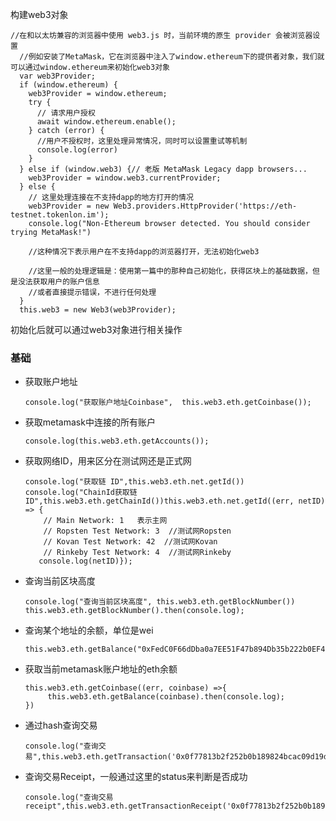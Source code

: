 构建web3对象

```
//在和以太坊兼容的浏览器中使用 web3.js 时，当前环境的原生 provider 会被浏览器设置
  //例如安装了MetaMask，它在浏览器中注入了window.ethereum下的提供者对象，我们就可以通过window.ethereum来初始化web3对象
  var web3Provider;
  if (window.ethereum) {
	web3Provider = window.ethereum;
	try {
	  // 请求用户授权
	  await window.ethereum.enable();
	} catch (error) {
	  //用户不授权时，这里处理异常情况，同时可以设置重试等机制
	  console.log(error)
	}
  } else if (window.web3) {// 老版 MetaMask Legacy dapp browsers...
	web3Provider = window.web3.currentProvider;
  } else {
	// 这里处理连接在不支持dapp的地方打开的情况
	web3Provider = new Web3.providers.HttpProvider('https://eth-testnet.tokenlon.im');
	console.log("Non-Ethereum browser detected. You should consider trying MetaMask!")

	//这种情况下表示用户在不支持dapp的浏览器打开，无法初始化web3

	//这里一般的处理逻辑是：使用第一篇中的那种自己初始化，获得区块上的基础数据，但是没法获取用户的账户信息
	//或者直接提示错误，不进行任何处理
  }
  this.web3 = new Web3(web3Provider);

```

初始化后就可以通过web3对象进行相关操作

### 基础

- 获取账户地址

  ```
  console.log("获取账户地址Coinbase",  this.web3.eth.getCoinbase());
  ```

- 获取metamask中连接的所有账户

  ```
  console.log(this.web3.eth.getAccounts());
  ```

- 获取网络ID，用来区分在测试网还是正式网

  ```
  console.log("获取链 ID",this.web3.eth.net.getId())
  console.log("ChainId获取链 ID",this.web3.eth.getChainId())this.web3.eth.net.getId((err, netID) => {
      // Main Network: 1   表示主网
      // Ropsten Test Network: 3  //测试网Ropsten
      // Kovan Test Network: 42  //测试网Kovan
      // Rinkeby Test Network: 4  //测试网Rinkeby
     console.log(netID)});
  ```

  

- 查询当前区块高度

  ```
  console.log("查询当前区块高度", this.web3.eth.getBlockNumber())
  this.web3.eth.getBlockNumber().then(console.log);
  ```

  

- 查询某个地址的余额，单位是wei

  ```
  this.web3.eth.getBalance("0xFedC0F66dDba0a7EE51F47b894Db35b222b0EF42").then(console.log);
  ```

- 获取当前metamask账户地址的eth余额

  ```
  this.web3.eth.getCoinbase((err, coinbase) =>{
       this.web3.eth.getBalance(coinbase).then(console.log);
  })
  ```

  

- 通过hash查询交易

  ```
  console.log("查询交易",this.web3.eth.getTransaction('0x0f77813b2f252b0b189824bcac09d19d0d8e0a3ae506dfbb0a90906d115d4d2c'))
  ```

  

- 查询交易Receipt，一般通过这里的status来判断是否成功

  ```
  console.log("查询交易receipt",this.web3.eth.getTransactionReceipt('0x0f77813b2f252b0b189824bcac09d19d0d8e0a3ae506dfbb0a90906d115d4d2c'))
  
  ```

  